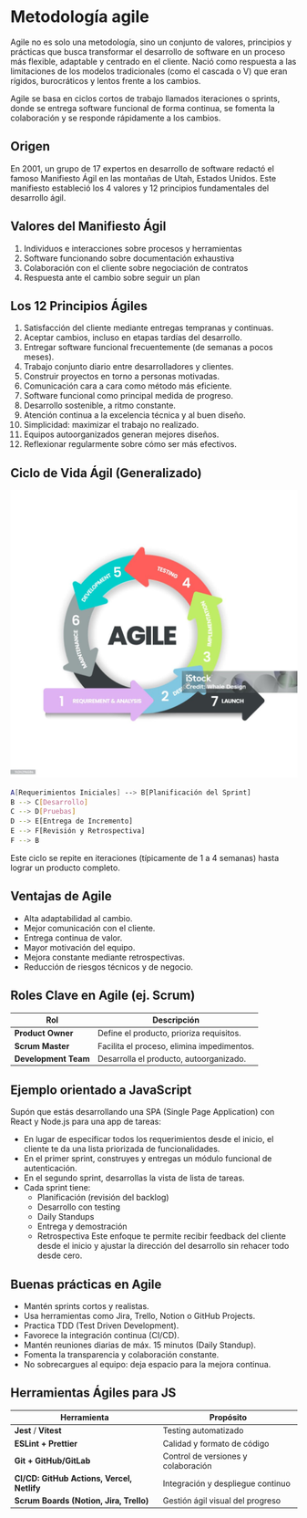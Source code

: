 # **Metodología agile**

Agile no es solo una metodología, sino un conjunto de valores, principios y prácticas que busca transformar el desarrollo de software en un proceso más flexible, adaptable y centrado en el cliente. Nació como respuesta a las limitaciones de los modelos tradicionales (como el cascada o V) que eran rígidos, burocráticos y lentos frente a los cambios.

Agile se basa en ciclos cortos de trabajo llamados iteraciones o sprints, donde se entrega software funcional de forma continua, se fomenta la colaboración y se responde rápidamente a los cambios.



## Origen

En 2001, un grupo de 17 expertos en desarrollo de software redactó el famoso Manifiesto Ágil en las montañas de Utah, Estados Unidos. Este manifiesto estableció los 4 valores y 12 principios fundamentales del desarrollo ágil.



## Valores del Manifiesto Ágil

1. Individuos e interacciones sobre procesos y herramientas  
2. Software funcionando sobre documentación exhaustiva  
3. Colaboración con el cliente sobre negociación de contratos  
4. Respuesta ante el cambio sobre seguir un plan



## Los 12 Principios Ágiles

1. Satisfacción del cliente mediante entregas tempranas y continuas.
2. Aceptar cambios, incluso en etapas tardías del desarrollo.
3. Entregar software funcional frecuentemente (de semanas a pocos meses).
4. Trabajo conjunto diario entre desarrolladores y clientes.
5. Construir proyectos en torno a personas motivadas.
6. Comunicación cara a cara como método más eficiente.
7. Software funcional como principal medida de progreso.
8. Desarrollo sostenible, a ritmo constante.
9. Atención continua a la excelencia técnica y al buen diseño.
10. Simplicidad: maximizar el trabajo no realizado.
11. Equipos autoorganizados generan mejores diseños.
12. Reflexionar regularmente sobre cómo ser más efectivos.



## Ciclo de Vida Ágil (Generalizado)

![Ciclo de vida agil | 720](./imagenes/metodologia_agile.jpg)

```bash
A[Requerimientos Iniciales] --> B[Planificación del Sprint]
B --> C[Desarrollo]
C --> D[Pruebas]
D --> E[Entrega de Incremento]
E --> F[Revisión y Retrospectiva]
F --> B
```
Este ciclo se repite en iteraciones (típicamente de 1 a 4 semanas) hasta lograr un producto completo.



## Ventajas de Agile

- Alta adaptabilidad al cambio.    
- Mejor comunicación con el cliente.
- Entrega continua de valor.
- Mayor motivación del equipo.
- Mejora constante mediante retrospectivas.
- Reducción de riesgos técnicos y de negocio.


## Roles Clave en Agile (ej. Scrum)

| Rol                  | Descripción                                |
| -------------------- | ------------------------------------------ |
| **Product Owner**    | Define el producto, prioriza requisitos.   |
| **Scrum Master**     | Facilita el proceso, elimina impedimentos. |
| **Development Team** | Desarrolla el producto, autoorganizado.    |



## Ejemplo orientado a JavaScript

Supón que estás desarrollando una SPA (Single Page Application) con React y Node.js para una app de tareas:
- En lugar de especificar todos los requerimientos desde el inicio, el cliente te da una lista priorizada de funcionalidades.
- En el primer sprint, construyes y entregas un módulo funcional de autenticación.
- En el segundo sprint, desarrollas la vista de lista de tareas.
- Cada sprint tiene:
    - Planificación (revisión del backlog)
    - Desarrollo con testing
    - Daily Standups
    - Entrega y demostración
    - Retrospectiva
Este enfoque te permite recibir feedback del cliente desde el inicio y ajustar la dirección del desarrollo sin rehacer todo desde cero.



## Buenas prácticas en Agile

- Mantén sprints cortos y realistas.
- Usa herramientas como Jira, Trello, Notion o GitHub Projects.
- Practica TDD (Test Driven Development).
- Favorece la integración continua (CI/CD).
- Mantén reuniones diarias de máx. 15 minutos (Daily Standup).
- Fomenta la transparencia y colaboración constante.
- No sobrecargues al equipo: deja espacio para la mejora continua.



## Herramientas Ágiles para JS

|Herramienta|Propósito|
|---|---|
|**Jest** / **Vitest**|Testing automatizado|
|**ESLint + Prettier**|Calidad y formato de código|
|**Git + GitHub/GitLab**|Control de versiones y colaboración|
|**CI/CD: GitHub Actions, Vercel, Netlify**|Integración y despliegue continuo|
|**Scrum Boards (Notion, Jira, Trello)**|Gestión ágil visual del progreso|